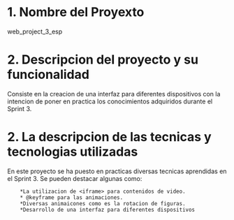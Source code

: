 # 1. __Nombre del Proyexto__
web_project_3_esp

# 2. __Descripcion del proyecto y su funcionalidad__
Consiste en la creacion de una interfaz para diferentes dispositivos con la intencion de poner en practica los conocimientos adquiridos durante el Sprint 3. 

# 2. __La descripcion de las tecnicas y tecnologias utilizadas__
En este proyecto se ha puesto en practicas diversas tecnicas aprendidas en el Sprint 3. Se pueden destacar algunas como: 

        *La utilizacion de <iframe> para contenidos de video.
        * @keyframe para las animaciones.
        *Diversas animaicones como es la rotacion de figuras.
        *Desarrollo de una interfaz para diferentes dispositivos


